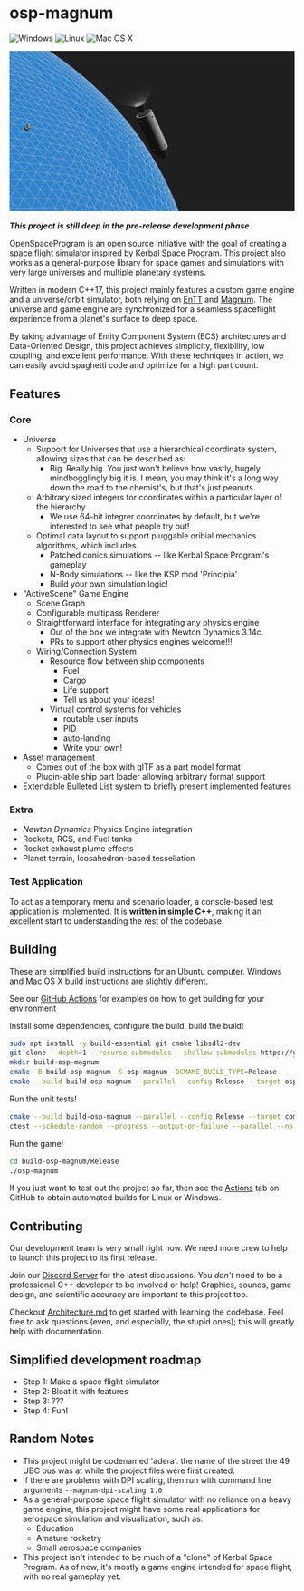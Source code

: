 # osp-magnum
![Windows](https://github.com/TheOpenSpaceProgram/osp-magnum/actions/workflows/windows.yml/badge.svg)
![Linux](https://github.com/TheOpenSpaceProgram/osp-magnum/actions/workflows/linux.yml/badge.svg)
![Mac OS X](https://github.com/TheOpenSpaceProgram/osp-magnum/actions/workflows/macos.yml/badge.svg)

![screenshot](screenshot0.png?raw=true "A Debug-rendered vehicle composed of parts flying over a planet.")

***This project is still deep in the pre-release development phase***

OpenSpaceProgram is an open source initiative with the goal of creating a space flight simulator inspired by Kerbal Space Program. This project also works as a general-purpose library for space games and simulations with very large universes and multiple planetary systems.

Written in modern C++17, this project mainly features a custom game engine and a universe/orbit simulator, both relying on [EnTT](https://github.com/skypjack/entt/) and [Magnum](https://github.com/mosra/magnum). The universe and game engine are synchronized for a seamless spaceflight experience from a planet's surface to deep space.

By taking advantage of Entity Component System (ECS) architectures and Data-Oriented Design, this project achieves simplicity, flexibility, low coupling, and excellent performance. With these techniques in action, we can easily avoid spaghetti code and optimize for a high part count.

## Features

### Core

* Universe
  * Support for Universes that use a hierarchical coordinate system, allowing sizes that can be described as:
    * Big. Really big. You just won't believe how vastly, hugely, mindbogglingly big it is. I mean, you may think it's a long way down the road to the chemist's, but that's just peanuts.
  * Arbitrary sized integers for coordinates within a particular layer of the hierarchy
    * We use 64-bit integrer coordinates by default, but we're interested to see what people try out!
  * Optimal data layout to support pluggable oribial mechanics algorithms, which includes
    * Patched conics simulations -- like Kerbal Space Program's gameplay
    * N-Body simulations -- like the KSP mod 'Principia'
    * Build your own simulation logic!
* "ActiveScene" Game Engine
  * Scene Graph
  * Configurable multipass Renderer
  * Straightforward interface for integrating any physics engine
    * Out of the box we integrate with Newton Dynamics 3.14c.
    * PRs to support other physics engines welcome!!!
  * Wiring/Connection System
    * Resource flow between ship components
      * Fuel
      * Cargo
      * Life support
      * Tell us about your ideas!
    * Virtual control systems for vehicles
      * routable user inputs
      * PID
      * auto-landing
      * Write your own!
* Asset management
  * Comes out of the box with glTF as a part model format
  * Plugin-able ship part loader allowing arbitrary format support
* Extendable Bulleted List system to briefly present implemented features

### Extra

* *Newton Dynamics* Physics Engine integration
* Rockets, RCS, and Fuel tanks
* Rocket exhaust plume effects 
* Planet terrain, Icosahedron-based tessellation

### Test Application

To act as a temporary menu and scenario loader, a console-based test application is implemented. It is **written in simple C++**, making it an excellent start to understanding the rest of the codebase.

## Building

These are simplified build instructions for an Ubuntu computer. Windows and Mac OS X build instructions are slightly different.

See our [GitHub Actions](https://github.com/TheOpenSpaceProgram/osp-magnum/tree/master/.github/workflows) for examples on how to get building for your environment

Install some dependencies, configure the build, build the build!

```bash
sudo apt install -y build-essential git cmake libsdl2-dev
git clone --depth=1 --recurse-submodules --shallow-submodules https://github.com/TheOpenSpaceProgram/osp-magnum.git osp-magnum
mkdir build-osp-magnum
cmake -B build-osp-magnum -S osp-magnum -DCMAKE_BUILD_TYPE=Release
cmake --build build-osp-magnum --parallel --config Release --target osp-magnum
```

Run the unit tests!

```bash
cmake --build build-osp-magnum --parallel --config Release --target compile-tests
ctest --schedule-random --progress --output-on-failure --parallel --no-tests error --build-config Release --test-dir build-osp-magnum/test
```

Run the game!

```bash
cd build-osp-magnum/Release
./osp-magnum
```

If you just want to test out the project so far, then see the [Actions](https://github.com/TheOpenSpaceProgram/osp-magnum/actions) tab on GitHub to obtain automated builds for Linux or Windows.

## Contributing

Our development team is very small right now. We need more crew to help to launch this project to its first release.

Join our [Discord Server](https://discord.gg/7xFsKRg) for the latest discussions. You *don't* need to be a professional C++ developer to be involved or help! Graphics, sounds, game design, and scientific accuracy are important to this project too.

Checkout [Architecture.md](docs/architecture.md) to get started with learning the codebase. Feel free to ask questions (even, and especially, the stupid ones); this will greatly help with documentation.

## Simplified development roadmap

* Step 1: Make a space flight simulator
* Step 2: Bloat it with features
* Step 3: ???
* Step 4: Fun!

## Random Notes
* This project might be codenamed 'adera'. the name of the street the 49 UBC bus was at while the project files were first created.
* If there are problems with DPI scaling, then run with command line arguments `--magnum-dpi-scaling 1.0`
* As a general-purpose space flight simulator with no reliance on a heavy game engine, this project might have some real applications for aerospace simulation and visualization, such as:
  * Education
  * Amature rocketry
  * Small aerospace companies
* This project isn't intended to be much of a "clone" of Kerbal Space Program. As of now, it's mostly a game engine intended for space flight, with no real gameplay yet.
